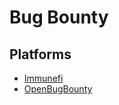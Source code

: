 # Bug Bounty

## Platforms

- [Immunefi](https://immunefi.com)
- [OpenBugBounty](https://openbugbounty.org/)
